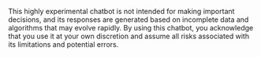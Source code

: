 This highly experimental chatbot is not intended for making important decisions, and its responses are generated based on incomplete data and algorithms that may evolve
rapidly. By using this chatbot, you acknowledge that you use it at your own discretion and assume all risks associated with its limitations and potential errors.
